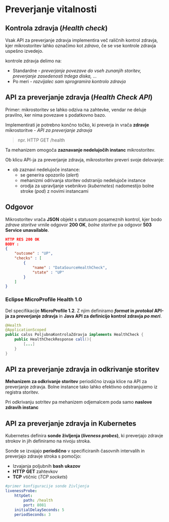 # Preverjanje vitalnosti

## Kontrola zdravja (*Health check*)
Vsak API za preverjanje zdravja implementira več raličnih kontrol zdravja, kjer mikrostoritev lahko označimo kot *zdravo*, če se vse kontrole zdravja uspešno izvedejo.

kontrole zdravja delimo na:
- Standardne - *preverjanje povezave do vseh zunanjih storitev, preverjanje zasedenosti trdega diska, ...*
- Po meri - *razvijalec sam sprogramira kontrolo zdravja*

## API za preverjanje zdravja (*Health Check API*)
Primer: mikrostoritev se lahko odziva na zahtevke, vendar ne deluje pravilno, ker nima povezave s podatkovno bazo.

Implementirati je potrebno končno točko, ki preverja in vrača **zdravje** mikrostoritve - *API za preverjanje zdravja*
> npr. HTTP GET /health

Ta mehanizem omogoča **zaznavanje nedelujočih instanc** mikrostoritev.

Ob klicu API-ja za preverjanje zdravja, mikrostoritev preveri svoje delovanje:
- ob zaznavi nedelujoče instance:
    - se generira opozorilo (*alert*)
    - mehanizmi odrivanja storitev odstranijo nedelujoče instance
    - orodja za upravljanje vsebnikvo (*kubernetes*) nadomestijo bolne stroke (*pod*) z novimi instancami

## Odgovor
Mikrostoritev vrača **JSON** objekt s statusom posameznih kontrol, kjer bodo *zdrave storitve* vrnile odgovor **200 OK**, *bolne storitve* pa odgovor **503 Service unavailable**.

```json
HTTP RES 200 OK
BODY : 
{
    "outcome" : "UP",
    "checks" : [
        {
            "name" : "DataSourceHealthCheck",
            "state" : "UP"
        }
    ] 
}
```

### Eclipse MicroProfile Health 1.0
Del specifikacije **MicroProfile 1.2**. Z njim definiramo ***format* in *protokol* API-ja za preverjanje zdravja** in **Java API za definicijo kontrol zdravja *po meri***.
```Java
@Health
@ApplicationScoped
public calss PoljubnaKontrolaZdravja implements HealthCheck {
    public HealthCheckResponse call(){
        [...]
    }
}
```
## API za preverjanje zdravja in odkrivanje storitev
**Mehanizem za odkrivanje storitev** periodično izvaja klice na API za preverjanje zdravja. Bolne instance tako lahko efektivno odstranjujemo iz registra storitev.

Pri odkrivanju sotritev pa mehanizem odjemalcem poda samo **naslove zdravih instanc**

## API za preverjanje zdravja in Kubernetes
Kubernetes definira **sonde življenja (*liveness probes*)**, ki preverjajo zdravje strokov in jih definiramo na nivoju stroka.

Sonde se izvajajo **periodično** v specificiranih časovnih intervalih in preverjajo zdravje stroka s pomočjo:
- Izvajanja poljubnih **bash** **ukazov**
- **HTTP** **GET** zahtevkov
- **TCP** vtičnic (*TCP sockets*)
```yaml
#primer konfiguracije sonde življenja
livenessProbe:
    httpGet:
        path: /health
        port: 8081
    initialDelaySeconds: 5
    periodSeconds: 3
```

